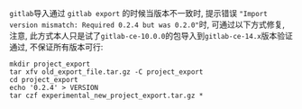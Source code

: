 
`gitlab`导入通过 `gitlab export` 的时候当版本不一致时, 提示错误
`"Import version mismatch: Required 0.2.4 but was 0.2.0"`时, 可通过以下方式修复, 
注意, 此方式本人只是试了`gitlab-ce-10.0.0`的包导入到`gitlab-ce-14.x`版本验证通过, 不保证所有版本可行:

```
mkdir project_export
tar xfv old_export_file.tar.gz -C project_export
cd project_export
echo '0.2.4' > VERSION
tar czf experimental_new_project_export.tar.gz *

```